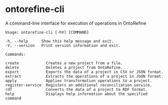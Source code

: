 # ontorefine-cli
A command-line interface for execution of operations in OntoRefine

    Usage: ontorefine-cli [-hV] [COMMAND]

    -h, --help      Show this help message and exit.
    -V, --version   Print version information and exit.

    Commands:

    create            Creates a new project from a file.
    delete            Deletes a project from OntoRefine.
    export            Exports the data of a project in CSV or JSON format.
    extract           Extracts the operations of a project in JSON format.
    apply             Applies transformation operations to a project.
    register-service  Registers an additional reconciliation service.
    rdf               Converts the data of a project to RDF format.
    help              Displays help information about the specified command
